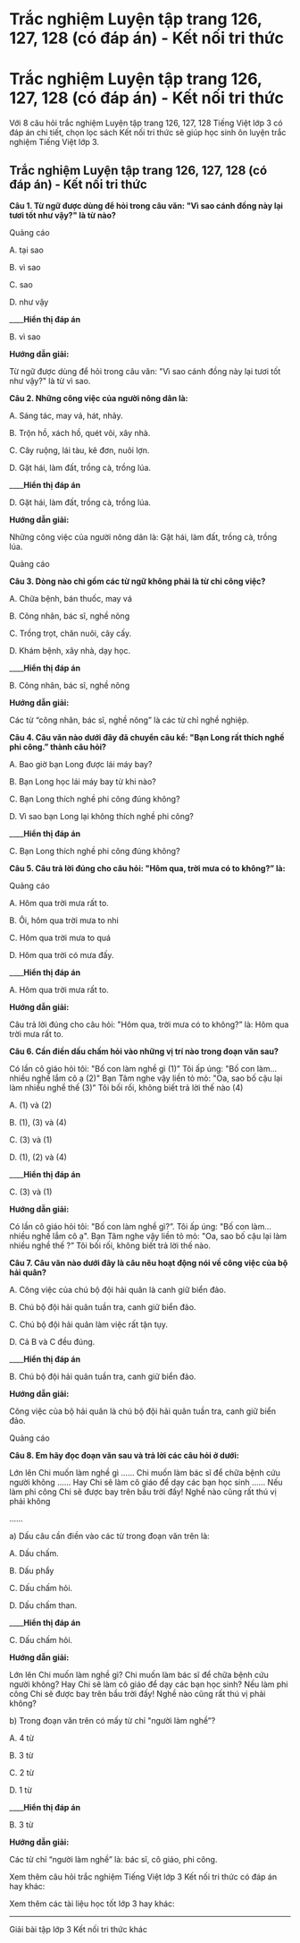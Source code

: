# Trắc nghiệm Luyện tập trang 126, 127, 128 (có đáp án) - Kết nối tri thức

# Trắc nghiệm Luyện tập trang 126, 127, 128 (có đáp án) - Kết nối tri thức

Với 8 câu hỏi trắc nghiệm Luyện tập trang 126, 127, 128 Tiếng Việt lớp 3 có đáp án chi tiết, chọn lọc sách Kết nối tri thức sẽ giúp học sinh ôn luyện trắc nghiệm Tiếng Việt lớp 3.

## Trắc nghiệm Luyện tập trang 126, 127, 128 (có đáp án) - Kết nối tri thức

**Câu 1. Từ ngữ được dùng để hỏi trong câu văn: "Vì sao cánh đồng này lại tươi tốt như vậy?" là từ nào?**

Quảng cáo

A. tại sao

B. vì sao

C. sao

D. như vậy

____**Hiển thị đáp án**

B. vì sao

**Hướng dẫn giải:**

Từ ngữ được dùng để hỏi trong câu văn: "Vì sao cánh đồng này lại tươi tốt như vậy?" là từ vì sao.

**Câu 2. Những công việc của người nông dân là:**

A. Sáng tác, may vá, hát, nhảy.

B. Trộn hồ, xách hồ, quét vôi, xây nhà.

C. Cây ruộng, lái tàu, kê đơn, nuôi lợn.

D. Gặt hái, làm đất, trồng cà, trồng lúa.

____**Hiển thị đáp án**

D. Gặt hái, làm đất, trồng cà, trồng lúa.

**Hướng dẫn giải:**

Những công việc của người nông dân là: Gặt hái, làm đất, trồng cà, trồng lúa.

Quảng cáo

**Câu 3. Dòng nào chỉ gồm các từ ngữ không phải là từ chỉ công việc?**

A. Chữa bệnh, bán thuốc, may vá

B. Công nhân, bác sĩ, nghề nông

C. Trồng trọt, chăn nuôi, cây cấy.

D. Khám bệnh, xây nhà, dạy học.

____**Hiển thị đáp án**

B. Công nhân, bác sĩ, nghề nông

**Hướng dẫn giải:**

Các từ “công nhân, bác sĩ, nghề nông” là các từ chỉ nghề nghiệp.

**Câu 4. Câu văn nào dưới đây đã chuyển câu kể: "Bạn Long rất thích nghề phi công.” thành câu hỏi?**

A. Bao giờ bạn Long được lái máy bay?

B. Bạn Long học lái máy bay từ khi nào?

C. Bạn Long thích nghề phi công đúng không?

D. Vì sao bạn Long lại không thích nghề phi công?

____**Hiển thị đáp án**

C. Bạn Long thích nghề phi công đúng không?

**Câu 5. Câu trả lời đúng cho câu hỏi: "Hôm qua, trời mưa có to không?” là:**

Quảng cáo

A. Hôm qua trời mưa rất to.

B. Ôi, hôm qua trời mưa to nhi

C. Hôm qua trời mưa to quá

D. Hôm qua trời có mưa đấy.

____**Hiển thị đáp án**

A. Hôm qua trời mưa rất to.

**Hướng dẫn giải:**

Câu trả lời đúng cho câu hỏi: "Hôm qua, trời mưa có to không?” là: Hôm qua trời mưa rất to.

**Câu 6. Cần điền dấu chấm hỏi vào những vị trí nào trong đoạn văn sau?**

Có lần cô giáo hỏi tôi: "Bố con làm nghề gì (1)” Tôi ấp úng: "Bố con làm... nhiều nghề lắm cô ạ (2)" Bạn Tâm nghe vậy liền tỏ mỏ: "Oa, sao bố cậu lại làm nhiều nghề thế (3)” Tôi bối rối, không biết trả lời thế nào (4)

A. (1) và (2)

B. (1), (3) và (4)

C. (3) và (1)

D. (1), (2) và (4)

____**Hiển thị đáp án**

C. (3) và (1)

**Hướng dẫn giải:**

Có lần cô giáo hỏi tôi: "Bố con làm nghề gì?”. Tôi ấp úng: "Bố con làm... nhiều nghề lắm cô ạ". Bạn Tâm nghe vậy liền tỏ mỏ: "Oa, sao bố cậu lại làm nhiều nghề thế ?” Tôi bối rối, không biết trả lời thế nào.

**Câu 7. Câu văn nào dưới đây là câu nêu hoạt động nói về công việc của bộ hải quân?**

A. Công việc của chú bộ đội hải quân là canh giữ biển đảo.

B. Chú bộ đội hải quân tuần tra, canh giữ biển đảo.

C. Chú bộ đội hải quân làm việc rất tận tụy.

D. Cả B và C đều đúng.

____**Hiển thị đáp án**

B. Chú bộ đội hải quân tuần tra, canh giữ biển đảo.

**Hướng dẫn giải:**

Công việc của bộ hải quân là chú bộ đội hải quân tuần tra, canh giữ biển đảo.

Quảng cáo

**Câu 8. Em hãy đọc đoạn văn sau và trả lời các câu hỏi ở dưới:**

Lớn lên Chi muốn làm nghề gì …… Chi muốn làm bác sĩ để chữa bệnh cứu người không …… Hay Chi sẽ làm cô giáo để dạy các bạn học sinh …… Nếu làm phi công Chi sẽ được bay trên bầu trời đấy! Nghề nào cũng rất thú vị phải không

……

a) Dấu câu cần điền vào các từ trong đoạn văn trên là:

A. Dấu chấm.

B. Dấu phẩy

C. Dấu chấm hỏi.

D. Dấu chấm than.

____**Hiển thị đáp án**

C. Dấu chấm hỏi.

**Hướng dẫn giải:**

Lớn lên Chi muốn làm nghề gì? Chi muốn làm bác sĩ để chữa bệnh cứu người không? Hay Chi sẽ làm cô giáo để dạy các bạn học sinh? Nếu làm phi công Chi sẽ được bay trên bầu trời đấy! Nghề nào cũng rất thú vị phải không?

b) Trong đoạn văn trên có mấy từ chỉ "người làm nghề”?

A. 4 từ

B. 3 từ

C. 2 từ

D. 1 từ

____**Hiển thị đáp án**

B. 3 từ

**Hướng dẫn giải:**

Các từ chỉ “người làm nghề” là: bác sĩ, cô giáo, phi công.

Xem thêm câu hỏi trắc nghiệm Tiếng Việt lớp 3 Kết nối tri thức có đáp án hay khác:

Xem thêm các tài liệu học tốt lớp 3 hay khác:

* * *

Giải bài tập lớp 3 Kết nối tri thức khác
